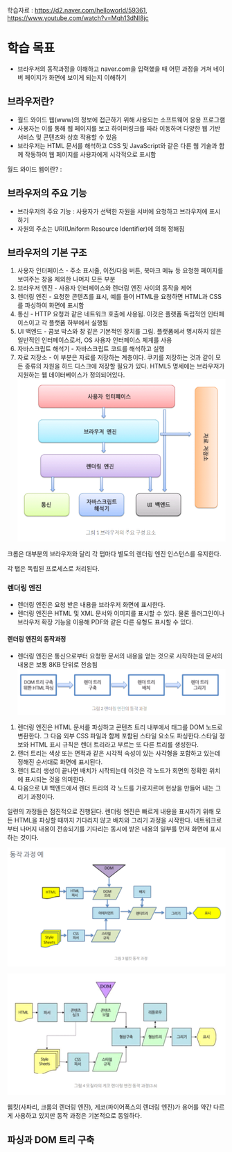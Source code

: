학습자료 : https://d2.naver.com/helloworld/59361,  https://www.youtube.com/watch?v=Mqh13dNI8jc

# 학습 목표
- 브라우저의 동작과정을 이해하고 naver.com을 입력했을 때 어떤 과정을 거쳐 네이버 페이지가 화면에 보이게 되는지 이해하기

## 브라우저란?
- 월드 와이드 웹(www)의 정보에 접근하기 위해 사용되는 소프트웨어 응용 프로그램
- 사용자는 이를 통해 웹 페이지를 보고 하이퍼링크를 따라 이동하며 다양한 웹 기반 서비스 및 콘텐츠와 상호 작용할 수 있음
- 브라우저는 HTML 문서를 해석하고 CSS 및 JavaScript와 같은 다른 웹 기술과 함께 작동하여 웹 페이지를 사용자에게 시각적으로 표시함

월드 와이드 웹이란? : 
## 브라우저의 주요 기능
- 브라우저의 주요 기능 : 사용자가 선택한 자원을 서버에 요청하고 브라우저에 표시하기
- 자원의 주소는 URI(Uniform Resource Identifier)에 의해 정해짐

## 브라우저의 기본 구조
1. 사용자 인터페이스 - 주소 표시줄, 이전/다음 버튼, 북마크 메뉴 등 요청한 페이지를 보여주는 창을 제외한 나머지 모든 부분
2. 브라우저 엔진 - 사용자 인터페이스와 렌더링 엔진 사이의 동작을 제어
3. 렌더링 엔진 - 요청한 콘텐츠를 표시, 예를 들어 HTML을 요청하면 HTML과 CSS를 파싱하여 화면에 표시함
4. 통신 - HTTP 요청과 같은 네트워크 호출에 사용됨. 이것은 플랫폼 독립적인 인터페이스이고 각 플랫폼 하부에서 실행됨
5. UI 백엔드 - 콤보 박스와 창 같은 기본적인 장치를 그림. 플랫폼에서 명시하지 않은 일반적인 인터페이스로서, OS 사용자 인터페이스 체계를 사용
6. 자바스크립트 해석기 - 자바스크립트 코드를 해석하고 실행
7. 자료 저장소 - 이 부분은 자료를 저장하는 계층이다. 쿠키를 저장하는 것과 같이 모든 종류의 자원을 하드 디스크에 저장할 필요가 있다. HTML5 명세에는 브라우저가 지원하는 웹 데이터베이스가 정의되어있다.
![img.png](img.png)

크롬은 대부분의 브라우저와 달리 각 탭마다 별도의 렌더링 엔진 인스턴스를 유지한다.

각 탭은 독립된 프로세스로 처리된다.

### 렌더링 엔진
- 렌더링 엔진은 요청 받은 내용을 브라우저 화면에 표시한다.
- 렌더링 엔진은 HTML 및 XML 문서와 이미지를 표시할 수 있다. 물론 플러그인이나 브라우저 확장 기능을 이용해 PDF와 같은 다른 유형도 표시할 수 있다.

#### 렌더링 엔진의 동작과정
- 렌더링 엔진은 통신으로부터 요청한 문서의 내용을 얻는 것으로 시작하는데 문서의 내용은 보통 8KB 단위로 전송됨
![img_1.png](img_1.png)
1. 렌더링 엔진은 HTML 문서를 파싱하고 콘텐츠 트리 내부에서 태그를 DOM 노드로 변환한다. 그 다음 외부 CSS 파일과 함께 포함된 스타일 요소도 파싱한다.스타일 정보와 HTML 표시 규칙은 렌더 트리라고 부르는 또 다른 트리를 생성한다.
2. 랜더 트리는 색상 또는 면적과 같은 시각적 속성이 있는 사각형을 포함하고 있는데 정해진 순서대로 화면에 표시된다.
3. 랜더 트리 생성이 끝나면 배치가 시작되는데 이것은 각 노드가 회면의 정확한 위치에 표시되는 것을 의미한다.
4. 다음으로 UI 백엔드에서 렌더 트리의 각 노드를 가로지르며 현상을 만들어 내는 그리기 과정이다.

일련의 과정들은 점진적으로 진행된다. 렌더링 엔진은 빠르게 내용을 표시하기 위해 모든 HTML을 파싱할 때까지 기다리지 않고 배치와 그리기 과정을 시작한다.
네트워크로부터 나머지 내용이 전송되기를  기다리는 동시에 받은 내용의 일부를 먼저 화면에 표시하는 것이다.

![img_2.png](img_2.png)

![img_3.png](img_3.png)

웹킷(사파리, 크롬의 렌더링 엔진), 게코(파이어폭스의 렌더링 엔진)가 용어를 약간 다르게 사용하고 있지만 동작 과정은 기본적으로 동일하다.

## 파싱과 DOM 트리 구축

